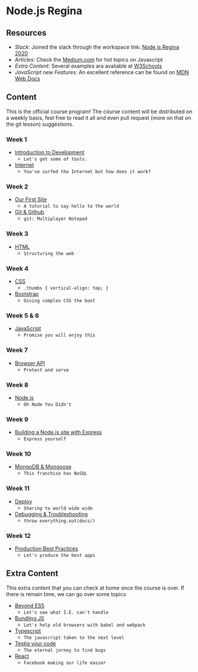 # Node.js Regina

## Resources

- _Slack_: Joined the slack through the workspace link: [Node.js Regina 2020](https://noderegjan23.slack.com)
- _Articles_: Check the [Medium.com](https://medium.com/topic/javascript) for hot topics on Javascript
- _Extra Content_: Several examples ara avaliable at [W3Schools](http://www.w3schools.com/)
- _JavaScript new Features_: An excellent reference can be found on [MDN Web Docs](https://developer.mozilla.org/en-US/docs/Web/JavaScript/Guide/Introduction)

## Content

This is the official course program! The course content will be distributed on a weekly basis, feel free to read it all and even pull request (more on that on the git lesson) suggestions.

### Week 1

- [Introduction to Development](docs/01-intro.md)
  - `Let's get some of tools.`
- [Internet](docs/02-internet.md)
  - `You've surfed the Internet but how does it work?`

### Week 2

- [Our First Site](docs/03-first-site.md)
  - `A tutorial to say hello to the world`
- [Git & Github](docs/04-git.md)
  - `git: Multiplayer Notepad`

### Week 3

- [HTML](docs/05-html.md)
  - `Structuring the web`

### Week 4

- [CSS](docs/06-css.md)
  - `.thumbs { vertical-align: top; }`
- [Bootstrap](docs/07-bootstrap.md)
  - `Giving complex CSS the boot`

### Week 5 & 6

- [JavaScript](docs/08-javascript.md)
  - `Promise you will enjoy this`

### Week 7

- [Browser API](docs/09-browserapi.md)
  - `Protect and serve`

### Week 8

- [Node.js](docs/10-nodejs.md)
  - `Oh Node You Didn't`

### Week 9

- [Building a Node.js site with Express](docs/11-express.md)
  - `Express yourself`

### Week 10

- [MongoDB & Mongoose](docs/12-mongodb.md)
  - `This franchise has NoSQL`

### Week 11

- [Deploy](docs/13-deploy.md)
  - `Sharing to world wide wide`
- [Debugging & Troubleshooting](docs/14-debug.md)
  - `throw everything.out(docs/)`

### Week 12

- [Production Best Practices](docs/15-practices.md)
  - `Let's produce the best apps`

## Extra Content

This extra content that you can check at home once the course is over. If there is remain time, we can go over some topics

- [Beyond ES5](docs/extra/es6.md)
  - `Let's see what I.E. can't handle`
- [Bundling JS](docs/extra/bundle.md)
  - `Let's help old browsers with babel and webpack`
- [Typescript](docs/extra/typescript.md)
  - `The javascript taken to the next level`
- [Testig your code](docs/extra/testing.md)
  - `The eternal jorney to find bugs`
- [React](docs/extra/react.md)
  - `Facebook making our life easier`
